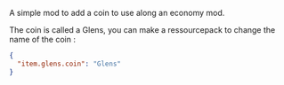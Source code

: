 A simple mod to add a coin to use along an economy mod.

The coin is called a Glens, you can make a ressourcepack to change the name of the coin :

```json
{
  "item.glens.coin": "Glens"
}
```
